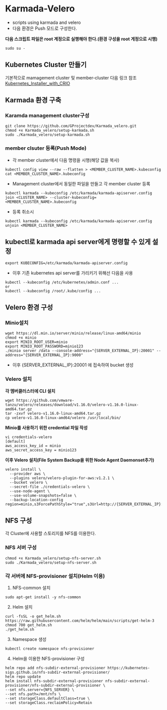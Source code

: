 # Karmada-Velero
- scripts using karmada and velero
- 다음 환경은 Push 모드로 구성한다.

**다음 스크립트 파일은 root 계정으로 실행해야 한다.(환경 구성을 root 게정으로 시행)**
```
sudo su -
```

## Kubernetes Cluster 만들기
기본적으로 mamagement cluster 및 member-cluster
다음 링크 참조 [Kubernetes_Installer_with_CRIO](https://github.com/GProjectdev/Kubernetes_Installer_with_CRIO.git)

## Karmada 환경 구축
### Karamda management cluster구성
```
git clone https://github.com/GProjectdev/Karmada_velero.git
chmod +x Karmada_velero/setup-karmada.sh
sudo ./Karmada_velero/setup-karmada.sh
```

### member clsuter 등록(Push Mode)
- 각 member cluster에서 다음 명령을 시행(해당 값을 복사)
```
kubectl config view --raw --flatten > <MEMBER_CLUSTER_NAME>.kubeconfig
cat <MEMBER_CLUSTER_NAME>.kubeconfig
```
- Management cluster에서 동일한 파일을 만들고 각 member cluster 등록
```
kubectl karmada --kubeconfig /etc/karmada/karmada-apiserver.config  join <CLUSTER_NAME> --cluster-kubeconfig=<MEMBER_CLUSTER_NAME>.kubeconfig
```
- 등록 취소시
```
kubectl karmada --kubeconfig /etc/karmada/karmada-apiserver.config unjoin <MEMBER_CLUSTER_NAME>
```

## kubectl로 karmada api server에게 명령할 수 있게 설정
```
export KUBECONFIG=/etc/karmada/karmada-apiserver.config
```
- 이후 기존 kubernetes api server를 가리키기 위해선 다음을 사용
```
kubectl --kubeconfig /etc/kubernetes/admin.conf ...
or
kubectl --kubeconfig /root/.kube/config ...
```

## Velero 환경 구성

### Minio설치
```
wget https://dl.min.io/server/minio/release/linux-amd64/minio
chmod +x minio
export MINIO_ROOT_USER=minio
export MINIO_ROOT_PASSWORD=minio123
./minio server /data --console-address="{SERVER_EXTERNAL_IP}:20001" --address="{SERVER_EXTERNAL_IP}:9000"
```
- 이후 {SERVER_EXTERNAL_IP}:20001 에 접속하여 bucket 생성

### Velero 설치
**각 멤버클러스터에 CLI 설치**
```
wget https://github.com/vmware-tanzu/velero/releases/download/v1.16.0/velero-v1.16.0-linux-amd64.tar.gz
tar -zxvf velero-v1.16.0-linux-amd64.tar.gz
cp velero-v1.16.0-linux-amd64/velero /usr/local/bin/
```
**Minio를 사용하기 위한 credential 파일 작성**
```
vi credentials-velero
[default]
aws_access_key_id = minio
aws_secret_access_key = minio123
```

**이후 Velero 설치(File System Backup을 위한 Node Agent Daemonset추가)**
```
velero install \
  --provider aws \
  --plugins velero/velero-plugin-for-aws:v1.2.1 \
  --bucket velero \
  --secret-file ./credentials-velero \
  --use-node-agent \
  --use-volume-snapshots=false \
  --backup-location-config region=minio,s3ForcePathStyle="true",s3Url=http://{SERVER_EXTERNAL_IP}:9000
```

## NFS 구성
각 Cluster에 사용할 스토리지를 NFS를 이용한다.

### NFS 서버 구성
```
chmod +x Karmada_velero/setup-nfs-server.sh
sudo ./Karmada_velero/setup-nfs-server.sh
```

### 각 서버에 NFS-provisioner 설치(Helm 이용)
1. NFS-common 설치
```
sudo apt-get install -y nfs-common
```
2. Helm 설치
```
curl -fsSL -o get_helm.sh https://raw.githubusercontent.com/helm/helm/main/scripts/get-helm-3
chmod 700 get_helm.sh
./get_helm.sh
```
3. Namespace 생성
```
kubectl create namespace nfs-provisioner
```
4. Helm을 이용한 NFS-provisioner 구성
```
helm repo add nfs-subdir-external-provisioner https://kubernetes-sigs.github.io/nfs-subdir-external-provisioner/
helm repo update 
helm install nfs-subdir-external-provisioner nfs-subdir-external-provisioner/nfs-subdir-external-provisioner \
--set nfs.server={NFS_SERVER} \
--set nfs.path=/mnt/nfs \
--set storageClass.defaultClass=true \
--set storageClass.reclaimPolicy=Retain
```
